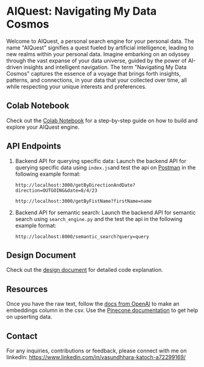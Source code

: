 # AIQuest: Navigating My Data Cosmos

Welcome to AIQuest, a personal search engine for your personal data. The name "AIQuest" signifies a quest fueled by artificial intelligence, leading to new realms within your personal data. Imagine embarking on an odyssey through the vast expanse of your data universe, guided by the power of AI-driven insights and intelligent navigation.
The term "Navigating My Data Cosmos" captures the essence of a voyage that brings forth insights, patterns, and connections, in your data that your collected over time, all while respecting your unique interests and preferences.

## Colab Notebook

Check out the [Colab Notebook](https://github.com/Vasundhhara/AIQuest-Navigating-My-Data-Cosmos/blob/main/semantic_search_engine.ipynb) for a step-by-step guide on how to build and explore your AIQuest engine.

## API Endpoints

1. Backend API for querying specific data: Launch the backend API for querying specific data using `index.js`and test the api on [Postman](https://www.postman.com/) in the following example format:
   
   `http://localhost:3000/getByDirectionAndDate?direction=OUTGOING&date=8/4/23`
   
   `http://localhost:3000/getByFistName?firstName=name`

2. Backend API for semantic search: Launch the backend API for semantic search using `search_engine.py` and the test the api in the following example format:

   `http://localhost:8000/semantic_search?query=query`

## Design Document
Check out the [design document](https://github.com/Vasundhhara/AIQuest-Navigating-My-Data-Cosmos/blob/main/design_document.pdf) for detailed code explanation.

## Resources
Once you have the raw text, follow the [docs from OpenAI](https://platform.openai.com/docs/guides/embeddings/what-are-embeddings) to make an embeddings column in the csv.
Use the [Pinecone documentation](https://docs.pinecone.io/) to get help on upserting data.

## Contact

For any inquiries, contributions or feedback, please connect with me on linkedIn: https://www.linkedin.com/in/vasundhhara-katoch-a72299169/
